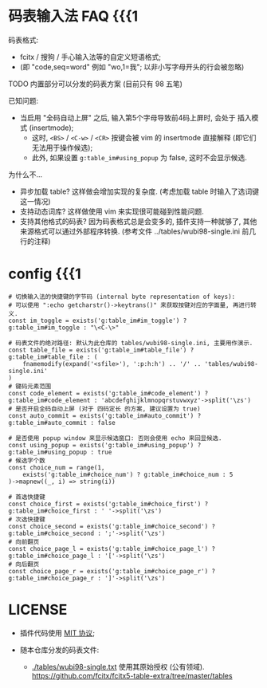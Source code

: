 # 码表输入法 FAQ {{{1

码表格式:
- fcitx / 搜狗 / 手心输入法等的自定义短语格式;
- (即 "code,seq=word" 例如 "wo,1=我"; 以非小写字母开头的行会被忽略)

TODO 内置部分可以分发的码表方案 (目前只有 98 五笔)

已知问题:
- 当启用 "全码自动上屏" 之后, 输入第5个字母导致前4码上屏时, 会处于
  插入模式 (insertmode);
  - 这时, `<BS>` / `<C-w>` / `<CR>` 按键会被 vim 的 insertmode 直接解释
  (即它们无法用于操作候选);
  - 此外, 如果设置 `g:table_im#using_popup` 为 false, 这时不会显示候选.

为什么不...
- 异步加载 table? 这样做会增加实现的复杂度.
  (考虑加载 table 时输入了选词键这一情况)
- 支持动态词库? 这样做使用 vim 来实现很可能碰到性能问题.
- 支持其他格式的码表? 因为码表格式总是会变多的, 插件支持一种就够了,
  其他来源格式可以通过外部程序转换. (参考文件 ../tables/wubi98-single.ini
  前几行的注释)

# config {{{1

```vim
# 切换输入法的快捷键的字节码 (internal byte representation of keys):
# 可以使用 ":echo getcharstr()->keytrans()" 来获取按键对应的字面量, 再进行转义.
const im_toggle = exists('g:table_im#im_toggle') ? g:table_im#im_toggle : "\<C-\>"

# 码表文件的绝对路径: 默认为此仓库的 tables/wubi98-single.ini, 主要用作演示.
const table_file = exists('g:table_im#table_file') ? g:table_im#table_file : (
    fnamemodify(expand('<sfile>'), ':p:h:h') .. '/' .. 'tables/wubi98-single.ini'
)
# 键码元素范围
const code_element = exists('g:table_im#code_element') ? g:table_im#code_element : 'abcdefghijklmnopqrstuvwxyz'->split('\zs')
# 是否开启全码自动上屏 (对于 四码定长 的方案, 建议设置为 true)
const auto_commit = exists('g:table_im#auto_commit') ? g:table_im#auto_commit : false

# 是否使用 popup window 来显示候选窗口: 否则会使用 echo 来回显候选.
const using_popup = exists('g:table_im#using_popup') ? g:table_im#using_popup : true
# 候选字个数
const choice_num = range(1,
    exists('g:table_im#choice_num') ? g:table_im#choice_num : 5
)->mapnew((_, i) => string(i))

# 首选快捷键
const choice_first = exists('g:table_im#choice_first') ? g:table_im#choice_first : ' '->split('\zs')
# 次选快捷键
const choice_second = exists('g:table_im#choice_second') ? g:table_im#choice_second : ';'->split('\zs')
# 向前翻页
const choice_page_l = exists('g:table_im#choice_page_l') ? g:table_im#choice_page_l : '['->split('\zs')
# 向后翻页
const choice_page_r = exists('g:table_im#choice_page_r') ? g:table_im#choice_page_r : ']'->split('\zs')
```

# LICENSE

- 插件代码使用 [MIT 协议](./LICENSE);

- 随本仓库分发的码表文件:
    - [./tables/wubi98-single.txt](./tables/wubi98-single.txt) 使用其原始授权 (公有领域). <https://github.com/fcitx/fcitx5-table-extra/tree/master/tables>
